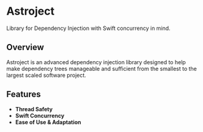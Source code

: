 # Astroject
Library for Dependency Injection with Swift concurrency in mind.

## Overview
Astroject is an advanced dependency injection library designed to help make dependency trees manageable and sufficient from the smallest to the largest scaled software project.

## Features
- **Thread Safety**
- **Swift Concurrency**
- **Ease of Use & Adaptation**

